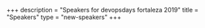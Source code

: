 +++
description = "Speakers for devopsdays fortaleza 2019"
title = "Speakers"
type = "new-speakers"
+++